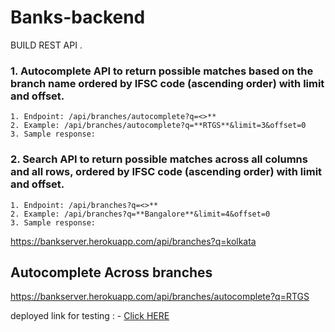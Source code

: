 # Banks-backend

BUILD REST API .

### 1. Autocomplete API to return possible matches based on the branch name **ordered by IFSC code** (ascending order) with limit and offset.
    1. Endpoint: /api/branches/autocomplete?q=<>**
    2. Example: /api/branches/autocomplete?q=**RTGS**&limit=3&offset=0
    3. Sample response:


### 2. Search API to return possible matches across all columns and all rows, **ordered by IFSC code** (ascending order) with limit and offset.

    1. Endpoint: /api/branches?q=<>**
    2. Example: /api/branches?q=**Bangalore**&limit=4&offset=0
    3. Sample response:


https://bankserver.herokuapp.com/api/branches?q=kolkata
## Autocomplete Across branches 
https://bankserver.herokuapp.com/api/branches/autocomplete?q=RTGS


deployed link for testing : - <a href="http://bankserver.herokuapp.com/">Click HERE </a>
